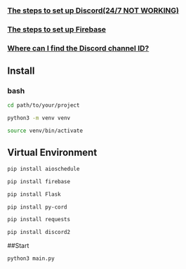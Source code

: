 ### [The steps to set up Discord(24/7 NOT WORKING)](https://ithelp.ithome.com.tw/articles/10328428)   
### [The steps to set up Firebase](https://ithelp.ithome.com.tw/articles/10335720)  
### [Where can I find the Discord channel ID?](https://support.discord.com/hc/en-us/articles/206346498-Where-can-I-find-my-User-Server-Message-ID-)  
## Install  
### bash
```sh
cd path/to/your/project 
```

```sh
python3 -m venv venv
```

```sh
source venv/bin/activate
```

## Virtual Environment
```sh
pip install aioschedule  
```

```sh
pip install firebase  
```

```sh
pip install Flask  
```

```sh
pip install py-cord  
```

```sh
pip install requests  
```

```sh
pip install discord2  
```
##Start
```sh
python3 main.py  
```
